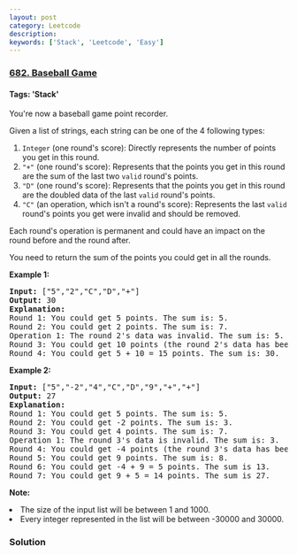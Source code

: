 ```yaml
---
layout: post
category: Leetcode
description: 
keywords: ['Stack', 'Leetcode', 'Easy']
---
```

### [682. Baseball Game](https://leetcode.com/problems/baseball-game)

#### Tags: 'Stack'

<div class="content__u3I1 question-content__JfgR"><div><p>
You're now a baseball game point recorder.
</p>
<p>
Given a list of strings, each string can be one of the 4 following types:
</p><ol>
<li><code>Integer</code> (one round's score): Directly represents the number of points you get in this round.</li>
<li><code>"+"</code> (one round's score): Represents that the points you get in this round are the sum of the last two <code>valid</code> round's points.</li>
<li><code>"D"</code> (one round's score): Represents that the points you get in this round are the doubled data of the last <code>valid</code> round's points.</li>
<li><code>"C"</code> (an operation, which isn't a round's score): Represents the last <code>valid</code> round's points you get were invalid and should be removed.</li>
</ol>
<p></p>
<p>
Each round's operation is permanent and could have an impact on the round before and the round after.
</p>
<p>
You need to return the sum of the points you could get in all the rounds.
</p>
<p><b>Example 1:</b><br/>
</p><pre><b>Input:</b> ["5","2","C","D","+"]
<b>Output:</b> 30
<b>Explanation:</b> 
Round 1: You could get 5 points. The sum is: 5.
Round 2: You could get 2 points. The sum is: 7.
Operation 1: The round 2's data was invalid. The sum is: 5.  
Round 3: You could get 10 points (the round 2's data has been removed). The sum is: 15.
Round 4: You could get 5 + 10 = 15 points. The sum is: 30.
</pre>
<p></p>
<p><b>Example 2:</b><br/>
</p><pre><b>Input:</b> ["5","-2","4","C","D","9","+","+"]
<b>Output:</b> 27
<b>Explanation:</b> 
Round 1: You could get 5 points. The sum is: 5.
Round 2: You could get -2 points. The sum is: 3.
Round 3: You could get 4 points. The sum is: 7.
Operation 1: The round 3's data is invalid. The sum is: 3.  
Round 4: You could get -4 points (the round 3's data has been removed). The sum is: -1.
Round 5: You could get 9 points. The sum is: 8.
Round 6: You could get -4 + 9 = 5 points. The sum is 13.
Round 7: You could get 9 + 5 = 14 points. The sum is 27.
</pre>
<p></p>
<p><b>Note:</b><br/>
</p><li>The size of the input list will be between 1 and 1000.</li>
<li>Every integer represented in the list will be between -30000 and 30000.</li>
<p></p></div></div>

### Solution
